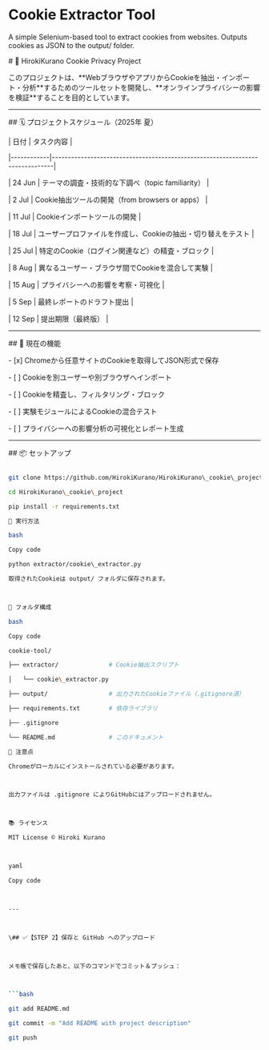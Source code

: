 # Cookie Extractor Tool

A simple Selenium-based tool to extract cookies from websites.
Outputs cookies as JSON to the output/ folder.



\# 🍪 HirokiKurano Cookie Privacy Project



このプロジェクトは、\*\*WebブラウザやアプリからCookieを抽出・インポート・分析\*\*するためのツールセットを開発し、\*\*オンラインプライバシーの影響を検証\*\*することを目的としています。



---



\## 🗓 プロジェクトスケジュール（2025年 夏）



| 日付       | タスク内容                                                                 |

|------------|------------------------------------------------------------------------------|

| 24 Jun     | テーマの調査・技術的な下調べ（topic familiarity）                           |

| 2 Jul      | Cookie抽出ツールの開発（from browsers or apps）                             |

| 11 Jul     | Cookieインポートツールの開発                                                |

| 18 Jul     | ユーザープロファイルを作成し、Cookieの抽出・切り替えをテスト               |

| 25 Jul     | 特定のCookie（ログイン関連など）の精査・ブロック                             |

| 8 Aug      | 異なるユーザー・ブラウザ間でCookieを混合して実験                             |

| 15 Aug     | プライバシーへの影響を考察・可視化                                           |

| 5 Sep      | 最終レポートのドラフト提出                                                  |

| 12 Sep     | 提出期限（最終版）                                                           |



---



\## 🔧 現在の機能



\- \[x] Chromeから任意サイトのCookieを取得してJSON形式で保存

\- \[ ] Cookieを別ユーザーや別ブラウザへインポート

\- \[ ] Cookieを精査し、フィルタリング・ブロック

\- \[ ] 実験モジュールによるCookieの混合テスト

\- \[ ] プライバシーへの影響分析の可視化とレポート生成



---



\## 📦 セットアップ



```bash

git clone https://github.com/HirokiKurano/HirokiKurano\_cookie\_project.git

cd HirokiKurano\_cookie\_project

pip install -r requirements.txt

🚀 実行方法

bash

Copy code

python extractor/cookie\_extractor.py

取得されたCookieは output/ フォルダに保存されます。



📁 フォルダ構成

bash

Copy code

cookie-tool/

├── extractor/              # Cookie抽出スクリプト

│   └── cookie\_extractor.py

├── output/                 # 出力されたCookieファイル（.gitignore済）

├── requirements.txt        # 依存ライブラリ

├── .gitignore

└── README.md               # このドキュメント

📌 注意点

Chromeがローカルにインストールされている必要があります。



出力ファイルは .gitignore によりGitHubにはアップロードされません。



📚 ライセンス

MIT License © Hiroki Kurano



yaml

Copy code



---



\## ✅【STEP 2】保存と GitHub へのアップロード



メモ帳で保存したあと、以下のコマンドでコミット＆プッシュ：



```bash

git add README.md

git commit -m "Add README with project description"

git push

